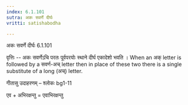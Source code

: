 ```yaml
---
index: 6.1.101
sutra: अकः सवर्णे दीर्घः
vritti: satishabodha

---
```

 अकः सवर्णे दीर्घः 6.1.101 


वृत्तिः -- अकः सवर्णेऽचि परतः पूर्वपरयोः स्थाने दीर्घ एकादेशो भवति । When an अक् letter is followed by a सवर्ण-अच् letter then in place of these two there is a single substitute of a long (अच्) letter. 


गीतासु उदाहरणम् – श्लोकः bg1-11 


एव + अभिरक्षन्तु = एवाभिरक्षन्तु 